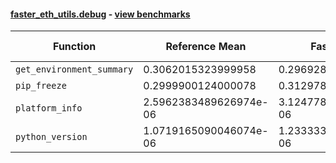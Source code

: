 #### [faster_eth_utils.debug](https://github.com/BobTheBuidler/faster-eth-utils/blob/master/faster_eth_utils/debug.py) - [view benchmarks](https://github.com/BobTheBuidler/faster-eth-utils/blob/master/benchmarks/test_debug_benchmarks.py)

| Function | Reference Mean | Faster Mean | % Change | Speedup (%) | x Faster | Faster |
|----------|---------------|-------------|----------|-------------|----------|--------|
| `get_environment_summary` | 0.3062015323999958 | 0.296928450200005 | 3.03% | 3.12% | 1.03x | ✅ |
| `pip_freeze` | 0.2999900124000078 | 0.3129789209999899 | -4.33% | -4.15% | 0.96x | ❌ |
| `platform_info` | 2.5962383489626974e-06 | 3.1247787599059033e-06 | -20.36% | -16.91% | 0.83x | ❌ |
| `python_version` | 1.0719165090046074e-06 | 1.2333339835689023e-06 | -15.06% | -13.09% | 0.87x | ❌ |
